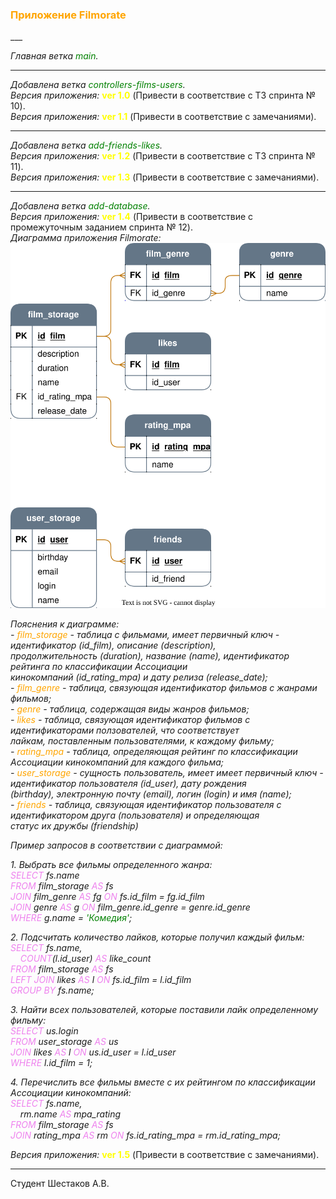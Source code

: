 <h3><span style="color:orange">Приложение Filmorate</span></h3>
___

*Главная ветка <span style="color:green">main</span>.*<br>
___
*Добавлена ветка <span style="color:green">controllers-films-users</span>.*<br>
*Версия приложения:* <span style="color:yellow">**ver 1.0**</span> (Привести в соответствие с ТЗ спринта № 10).<br>
*Версия приложения:* <span style="color:yellow">**ver 1.1**</span> (Привести в соответствие с замечаниями).<br>
___
*Добавлена ветка <span style="color:green">add-friends-likes</span>.*<br>
*Версия приложения:* <span style="color:yellow">**ver 1.2**</span> (Привести в соответствие с ТЗ спринта № 11).<br>
*Версия приложения:* <span style="color:yellow">**ver 1.3**</span> (Привести в соответствие с замечаниями).<br>
___
*Добавлена ветка <span style="color:green">add-database</span>.*<br>
*Версия приложения:* <span style="color:yellow">**ver 1.4**</span> (Привести в соответствие с промежуточным заданием спринта № 12).<br>
*Диаграмма приложения Filmorate:*<br>
![Диаграмма приложения Filmorate](/diagramFilmorate.svg)

*Пояснения к диаграмме:*<br>
*- <span style="color:orange">film_storage</span> - таблица с фильмами, имеет первичный ключ - идентификатор (id_film), описание (description),*<br>
*продолжительность (duration), название (name), идентификатор рейтинга по классификации Ассоциации*<br> 
*кинокомпаний (id_rating_mpa) и дату релиза (release_date);*<br>
*- <span style="color:orange">film_genre</span> - таблица, связующая идентификатор фильмов с жанрами фильмов;*<br>
*- <span style="color:orange">genre</span> - таблица, содержащая виды жанров фильмов;*<br>
*- <span style="color:orange">likes</span> - таблица, связующая идентификатор фильмов с идентификаторами ползователей, что соответствует*<br>
*лайкам, поставленным пользователями, к каждому фильму;*<br>
*- <span style="color:orange">rating_mpa</span> - таблица, определяющая рейтинг по классификации Ассоциации кинокомпаний для каждого фильма;*<br>
*- <span style="color:orange">user_storage</span> - сущность пользователь, имеет имеет первичный ключ - идентификатор пользователя (id_user), дату рождения*<br>
*(birthday), электронную почту (email), логин (login) и имя (name);*<br>
*- <span style="color:orange">friends</span> - таблица, связующая идентификатор пользователя c идентификатором друга (пользователя) и определяющая*<br>
*статус их дружбы (friendship)*<br>

*Пример запросов в соответствии с диаграммой:*<br>

*1. Выбрать все фильмы определенного жанра:*<br>
*<span style="color:violet">SELECT</span> fs.name*<br>
*<span style="color:violet">FROM</span> film_storage <span style="color:violet">AS</span> fs*<br>
*<span style="color:violet">JOIN</span> film_genre <span style="color:violet">AS</span> fg <span style="color:violet">ON</span> fs.id_film = fg.id_film*<br>
*<span style="color:violet">JOIN</span> genre <span style="color:violet">AS</span> g <span style="color:violet">ON</span> film_genre.id_genre = genre.id_genre*<br>
*<span style="color:violet">WHERE</span> g.name = <span style="color:green">'Комедия'</span>;*<br>

*2. Подсчитать количество лайков, которые получил каждый фильм:*<br>
*<span style="color:violet">SELECT</span> fs.name,*<br>
&nbsp;&nbsp;&nbsp;&nbsp;*<span style="color:violet">COUNT</span>(l.id_user) <span style="color:violet">AS</span> like_count*<br>
*<span style="color:violet">FROM</span> film_storage <span style="color:violet">AS</span> fs*<br>
*<span style="color:violet">LEFT JOIN</span> likes <span style="color:violet">AS</span> l <span style="color:violet">ON</span> fs.id_film = l.id_film*<br>
*<span style="color:violet">GROUP BY</span> fs.name;*<br>

*3. Найти всех пользователей, которые поставили лайк определенному фильму:*<br>
*<span style="color:violet">SELECT</span> us.login*<br>
*<span style="color:violet">FROM</span> user_storage <span style="color:violet">AS</span> us*<br>
*<span style="color:violet">JOIN</span> likes <span style="color:violet">AS</span> l <span style="color:violet">ON</span> us.id_user = l.id_user*<br>
*<span style="color:violet">WHERE</span> l.id_film = 1;*<br>

*4. Перечислить все фильмы вместе с их рейтингом по классификации Ассоциации кинокомпаний:*<br>
*<span style="color:violet">SELECT</span> fs.name,*<br>
&nbsp;&nbsp;&nbsp;&nbsp;*rm.name <span style="color:violet">AS</span> mpa_rating*<br>
*<span style="color:violet">FROM</span> film_storage <span style="color:violet">AS</span> fs*<br>
*<span style="color:violet">JOIN</span> rating_mpa <span style="color:violet">AS</span> rm <span style="color:violet">ON</span> fs.id_rating_mpa = rm.id_rating_mpa;*<br>

*Версия приложения:* <span style="color:yellow">**ver 1.5**</span> (Привести в соответствие с замечаниями).<br>

___
Студент Шестаков А.В.
